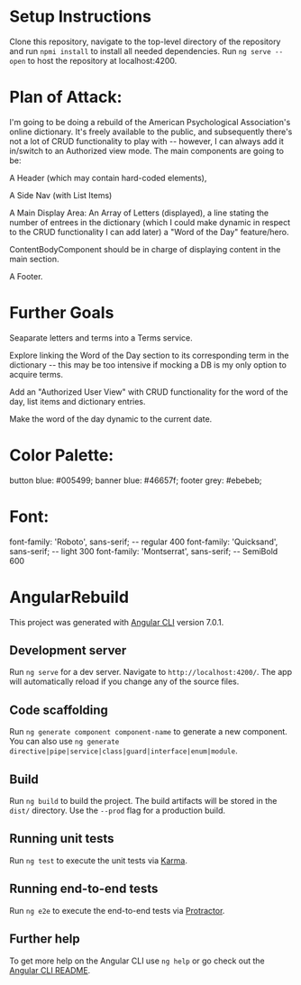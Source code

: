 # Setup Instructions

Clone this repository, navigate to the top-level directory of the repository and run `npmi install` to install all needed dependencies.  Run `ng serve --open` to host the repository at localhost:4200.



# Plan of Attack:

I'm going to be doing a rebuild of the American Psychological Association's online dictionary.  It's freely available to the public, and subsequently there's not a lot of CRUD functionality to play with -- however, I can always add it in/switch to an Authorized view mode. The main components are going to be:

A Header (which may contain hard-coded <a> elements),

A Side Nav (with List Items)

A Main Display Area:  An Array of Letters (displayed), a line stating the number of entrees in the dictionary (which I could make dynamic in respect to the CRUD functionality I can add later) a "Word of the Day" feature/hero.

ContentBodyComponent should be in charge of displaying content in the main section.

A Footer.


# Further Goals

Seaparate letters and terms into a Terms service.

Explore linking the Word of the Day section to its corresponding term in the dictionary -- this may be too intensive if mocking a DB is my only option to acquire terms.

Add an "Authorized User View" with CRUD functionality for the word of the day, list items and dictionary entries.

Make the word of the day dynamic to the current date.




# Color Palette:  

button blue: #005499;
banner blue: #46657f;
footer grey: #ebebeb;

# Font:

font-family: 'Roboto', sans-serif; -- regular 400
font-family: 'Quicksand', sans-serif; -- light 300
font-family: 'Montserrat', sans-serif; -- SemiBold 600

# AngularRebuild

This project was generated with [Angular CLI](https://github.com/angular/angular-cli) version 7.0.1.

## Development server

Run `ng serve` for a dev server. Navigate to `http://localhost:4200/`. The app will automatically reload if you change any of the source files.

## Code scaffolding

Run `ng generate component component-name` to generate a new component. You can also use `ng generate directive|pipe|service|class|guard|interface|enum|module`.

## Build

Run `ng build` to build the project. The build artifacts will be stored in the `dist/` directory. Use the `--prod` flag for a production build.

## Running unit tests

Run `ng test` to execute the unit tests via [Karma](https://karma-runner.github.io).

## Running end-to-end tests

Run `ng e2e` to execute the end-to-end tests via [Protractor](http://www.protractortest.org/).

## Further help

To get more help on the Angular CLI use `ng help` or go check out the [Angular CLI README](https://github.com/angular/angular-cli/blob/master/README.md).
